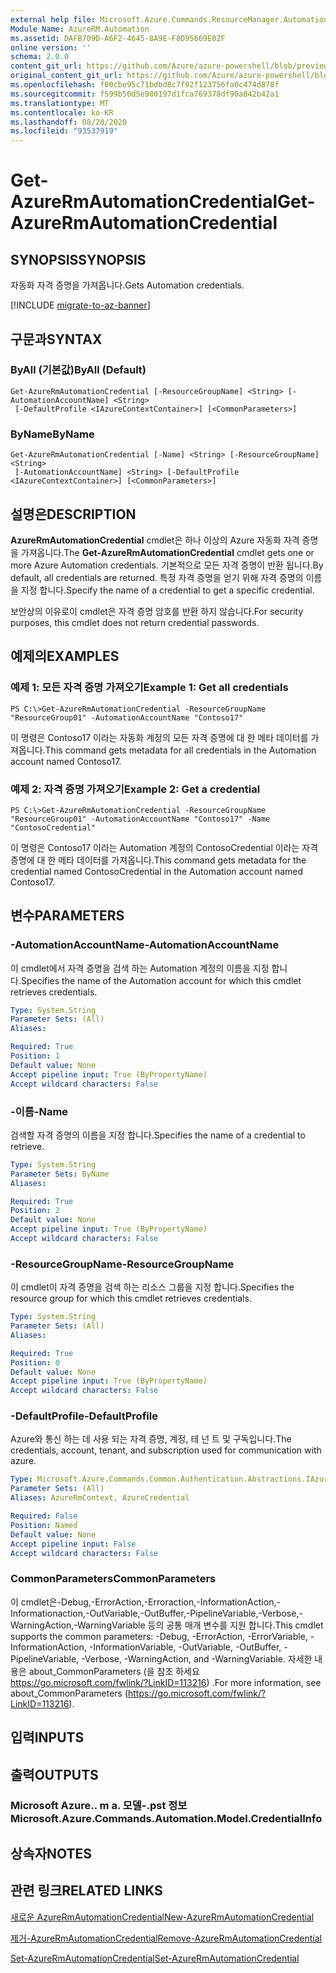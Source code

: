 ```yaml
---
external help file: Microsoft.Azure.Commands.ResourceManager.Automation.dll-Help.xml
Module Name: AzureRM.Automation
ms.assetid: DAFB709D-A6F2-4645-8A9E-F8D95669E02F
online version: ''
schema: 2.0.0
content_git_url: https://github.com/Azure/azure-powershell/blob/preview/src/ResourceManager/Automation/Commands.Automation/help/Get-AzureRMAutomationCredential.md
original_content_git_url: https://github.com/Azure/azure-powershell/blob/preview/src/ResourceManager/Automation/Commands.Automation/help/Get-AzureRMAutomationCredential.md
ms.openlocfilehash: f00cbe95c71bdbd8c7f92f123756fa0c474d878f
ms.sourcegitcommit: f599b50d5e980197d1fca769378df90a842b42a1
ms.translationtype: MT
ms.contentlocale: ko-KR
ms.lasthandoff: 08/20/2020
ms.locfileid: "93537919"
---
```

# <span data-ttu-id="28449-101">Get-AzureRmAutomationCredential</span><span class="sxs-lookup"><span data-stu-id="28449-101">Get-AzureRmAutomationCredential</span></span>

## <span data-ttu-id="28449-102">SYNOPSIS</span><span class="sxs-lookup"><span data-stu-id="28449-102">SYNOPSIS</span></span>
<span data-ttu-id="28449-103">자동화 자격 증명을 가져옵니다.</span><span class="sxs-lookup"><span data-stu-id="28449-103">Gets Automation credentials.</span></span>

[!INCLUDE [migrate-to-az-banner](../../includes/migrate-to-az-banner.md)]

## <span data-ttu-id="28449-104">구문과</span><span class="sxs-lookup"><span data-stu-id="28449-104">SYNTAX</span></span>

### <span data-ttu-id="28449-105">ByAll (기본값)</span><span class="sxs-lookup"><span data-stu-id="28449-105">ByAll (Default)</span></span>
```
Get-AzureRmAutomationCredential [-ResourceGroupName] <String> [-AutomationAccountName] <String>
 [-DefaultProfile <IAzureContextContainer>] [<CommonParameters>]
```

### <span data-ttu-id="28449-106">ByName</span><span class="sxs-lookup"><span data-stu-id="28449-106">ByName</span></span>
```
Get-AzureRmAutomationCredential [-Name] <String> [-ResourceGroupName] <String>
 [-AutomationAccountName] <String> [-DefaultProfile <IAzureContextContainer>] [<CommonParameters>]
```

## <span data-ttu-id="28449-107">설명은</span><span class="sxs-lookup"><span data-stu-id="28449-107">DESCRIPTION</span></span>
<span data-ttu-id="28449-108">**AzureRmAutomationCredential** cmdlet은 하나 이상의 Azure 자동화 자격 증명을 가져옵니다.</span><span class="sxs-lookup"><span data-stu-id="28449-108">The **Get-AzureRmAutomationCredential** cmdlet gets one or more Azure Automation credentials.</span></span>
<span data-ttu-id="28449-109">기본적으로 모든 자격 증명이 반환 됩니다.</span><span class="sxs-lookup"><span data-stu-id="28449-109">By default, all credentials are returned.</span></span>
<span data-ttu-id="28449-110">특정 자격 증명을 얻기 위해 자격 증명의 이름을 지정 합니다.</span><span class="sxs-lookup"><span data-stu-id="28449-110">Specify the name of a credential to get a specific credential.</span></span>

<span data-ttu-id="28449-111">보안상의 이유로이 cmdlet은 자격 증명 암호를 반환 하지 않습니다.</span><span class="sxs-lookup"><span data-stu-id="28449-111">For security purposes, this cmdlet does not return credential passwords.</span></span>

## <span data-ttu-id="28449-112">예제의</span><span class="sxs-lookup"><span data-stu-id="28449-112">EXAMPLES</span></span>

### <span data-ttu-id="28449-113">예제 1: 모든 자격 증명 가져오기</span><span class="sxs-lookup"><span data-stu-id="28449-113">Example 1: Get all credentials</span></span>
```
PS C:\>Get-AzureRmAutomationCredential -ResourceGroupName "ResourceGroup01" -AutomationAccountName "Contoso17"
```

<span data-ttu-id="28449-114">이 명령은 Contoso17 이라는 자동화 계정의 모든 자격 증명에 대 한 메타 데이터를 가져옵니다.</span><span class="sxs-lookup"><span data-stu-id="28449-114">This command gets metadata for all credentials in the Automation account named Contoso17.</span></span>

### <span data-ttu-id="28449-115">예제 2: 자격 증명 가져오기</span><span class="sxs-lookup"><span data-stu-id="28449-115">Example 2: Get a credential</span></span>
```
PS C:\>Get-AzureRmAutomationCredential -ResourceGroupName "ResourceGroup01" -AutomationAccountName "Contoso17" -Name "ContosoCredential"
```

<span data-ttu-id="28449-116">이 명령은 Contoso17 이라는 Automation 계정의 ContosoCredential 이라는 자격 증명에 대 한 메타 데이터를 가져옵니다.</span><span class="sxs-lookup"><span data-stu-id="28449-116">This command gets metadata for the credential named ContosoCredential in the Automation account named Contoso17.</span></span>

## <span data-ttu-id="28449-117">변수</span><span class="sxs-lookup"><span data-stu-id="28449-117">PARAMETERS</span></span>

### <span data-ttu-id="28449-118">-AutomationAccountName</span><span class="sxs-lookup"><span data-stu-id="28449-118">-AutomationAccountName</span></span>
<span data-ttu-id="28449-119">이 cmdlet에서 자격 증명을 검색 하는 Automation 계정의 이름을 지정 합니다.</span><span class="sxs-lookup"><span data-stu-id="28449-119">Specifies the name of the Automation account for which this cmdlet retrieves credentials.</span></span>

```yaml
Type: System.String
Parameter Sets: (All)
Aliases: 

Required: True
Position: 1
Default value: None
Accept pipeline input: True (ByPropertyName)
Accept wildcard characters: False
```

### <span data-ttu-id="28449-120">-이름</span><span class="sxs-lookup"><span data-stu-id="28449-120">-Name</span></span>
<span data-ttu-id="28449-121">검색할 자격 증명의 이름을 지정 합니다.</span><span class="sxs-lookup"><span data-stu-id="28449-121">Specifies the name of a credential to retrieve.</span></span>

```yaml
Type: System.String
Parameter Sets: ByName
Aliases: 

Required: True
Position: 2
Default value: None
Accept pipeline input: True (ByPropertyName)
Accept wildcard characters: False
```

### <span data-ttu-id="28449-122">-ResourceGroupName</span><span class="sxs-lookup"><span data-stu-id="28449-122">-ResourceGroupName</span></span>
<span data-ttu-id="28449-123">이 cmdlet이 자격 증명을 검색 하는 리소스 그룹을 지정 합니다.</span><span class="sxs-lookup"><span data-stu-id="28449-123">Specifies the resource group for which this cmdlet retrieves credentials.</span></span>

```yaml
Type: System.String
Parameter Sets: (All)
Aliases: 

Required: True
Position: 0
Default value: None
Accept pipeline input: True (ByPropertyName)
Accept wildcard characters: False
```

### <span data-ttu-id="28449-124">-DefaultProfile</span><span class="sxs-lookup"><span data-stu-id="28449-124">-DefaultProfile</span></span>
<span data-ttu-id="28449-125">Azure와 통신 하는 데 사용 되는 자격 증명, 계정, 테 넌 트 및 구독입니다.</span><span class="sxs-lookup"><span data-stu-id="28449-125">The credentials, account, tenant, and subscription used for communication with azure.</span></span>

```yaml
Type: Microsoft.Azure.Commands.Common.Authentication.Abstractions.IAzureContextContainer
Parameter Sets: (All)
Aliases: AzureRmContext, AzureCredential

Required: False
Position: Named
Default value: None
Accept pipeline input: False
Accept wildcard characters: False
```

### <span data-ttu-id="28449-126">CommonParameters</span><span class="sxs-lookup"><span data-stu-id="28449-126">CommonParameters</span></span>
<span data-ttu-id="28449-127">이 cmdlet은-Debug,-ErrorAction,-Erroraction,-InformationAction,-Informationaction,-OutVariable,-OutBuffer,-PipelineVariable,-Verbose,-WarningAction,-WarningVariable 등의 공통 매개 변수를 지원 합니다.</span><span class="sxs-lookup"><span data-stu-id="28449-127">This cmdlet supports the common parameters: -Debug, -ErrorAction, -ErrorVariable, -InformationAction, -InformationVariable, -OutVariable, -OutBuffer, -PipelineVariable, -Verbose, -WarningAction, and -WarningVariable.</span></span> <span data-ttu-id="28449-128">자세한 내용은 about_CommonParameters (을 참조 하세요 https://go.microsoft.com/fwlink/?LinkID=113216) .</span><span class="sxs-lookup"><span data-stu-id="28449-128">For more information, see about_CommonParameters (https://go.microsoft.com/fwlink/?LinkID=113216).</span></span>

## <span data-ttu-id="28449-129">입력</span><span class="sxs-lookup"><span data-stu-id="28449-129">INPUTS</span></span>

## <span data-ttu-id="28449-130">출력</span><span class="sxs-lookup"><span data-stu-id="28449-130">OUTPUTS</span></span>

### <span data-ttu-id="28449-131">Microsoft Azure.. m a. 모델-.pst 정보</span><span class="sxs-lookup"><span data-stu-id="28449-131">Microsoft.Azure.Commands.Automation.Model.CredentialInfo</span></span>

## <span data-ttu-id="28449-132">상속자</span><span class="sxs-lookup"><span data-stu-id="28449-132">NOTES</span></span>

## <span data-ttu-id="28449-133">관련 링크</span><span class="sxs-lookup"><span data-stu-id="28449-133">RELATED LINKS</span></span>

[<span data-ttu-id="28449-134">새로운 AzureRmAutomationCredential</span><span class="sxs-lookup"><span data-stu-id="28449-134">New-AzureRmAutomationCredential</span></span>](./New-AzureRMAutomationCredential.md)

[<span data-ttu-id="28449-135">제거-AzureRmAutomationCredential</span><span class="sxs-lookup"><span data-stu-id="28449-135">Remove-AzureRmAutomationCredential</span></span>](./Remove-AzureRMAutomationCredential.md)

[<span data-ttu-id="28449-136">Set-AzureRmAutomationCredential</span><span class="sxs-lookup"><span data-stu-id="28449-136">Set-AzureRmAutomationCredential</span></span>](./Set-AzureRMAutomationCredential.md)



